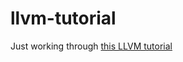 # llvm-tutorial

Just working through [this LLVM tutorial](http://llvm.org/docs/tutorial/LangImpl1.html)
